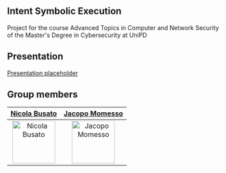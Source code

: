 ## Intent Symbolic Execution
Project for the course Advanced Topics in Computer and Network Security of the Master's Degree in Cybersecurity at UniPD

## Presentation

[Presentation placeholder](https://www.canva.com/)

## Group members

| **[Nicola Busato](https://github.com/Nicola-01)**| **[Jacopo Momesso](https://github.com/JapoMomi1)** |
| :---: | :---: |
| <a href="https://github.com/Nicola-01"><img src="https://avatars1.githubusercontent.com/u/96294696?s=100&v=4" alt="Nicola Busato" width="100"/></a> | <a href="https://github.com/JapoMomi1"><img src="https://avatars1.githubusercontent.com/u/127385689?s=100&v=4" alt="Jacopo Momesso" width="100"/></a>|
